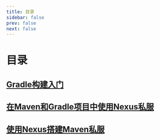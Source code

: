 ```yaml
---
title: 目录
sidebar: false
prev: false
next: false
---
```

# 目录
## [Gradle构建入门](3.md)
## [在Maven和Gradle项目中使用Nexus私服](2.md)
## [使用Nexus搭建Maven私服](1.md)
